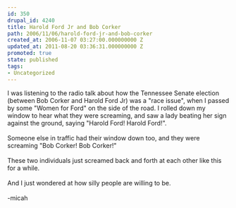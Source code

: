 ```yaml
---
id: 350
drupal_id: 4240
title: Harold Ford Jr and Bob Corker
path: 2006/11/06/harold-ford-jr-and-bob-corker
created_at: 2006-11-07 03:27:00.000000000 Z
updated_at: 2011-08-20 03:36:31.000000000 Z
promoted: true
state: published
tags:
- Uncategorized
---
```

I was listening to the radio talk about how the Tennessee Senate election (between Bob Corker and Harold Ford Jr) was a "race issue", when I passed by some "Women for Ford" on the side of the road. I rolled down my window to hear what they were screaming, and saw a lady beating her sign against the ground, saying "Harold Ford! Harold Ford!".<br /><br />Someone else in traffic had their window down too, and they were screaming "Bob Corker! Bob Corker!"<br /><br />These two individuals just screamed back and forth at each other like this for a while.<br /><br />And I just wondered at how silly people are willing to be.<br /><br />-micah
